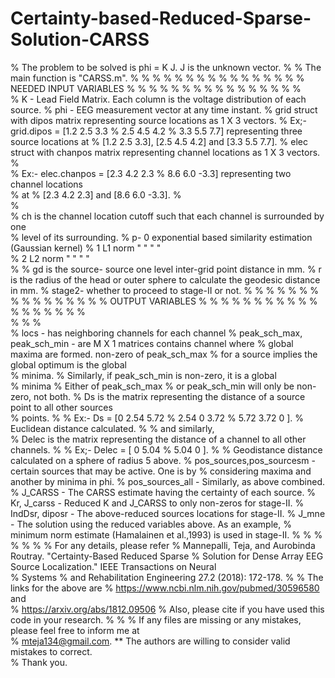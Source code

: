 # Certainty-based-Reduced-Sparse-Solution-CARSS


% The problem to be solved is phi = K J. J is the unknown vector.
% 
% The main function is "CARSS.m". 
% % % % % % % % % % % % % % % % NEEDED INPUT VARIABLES % % % % % % % % % % % % % % %
%   
%   K - Lead Field Matrix. Each column is the voltage distribution of each source.
%   phi - EEG measurement vector at any time instant. 
%   grid struct with dipos matrix representing source locations as 1 X 3 vectors.
%          Ex;- grid.dipos = [1.2  2.5  3.3
%                             2.5  4.5  4.2
%                             3.3  5.5  7.7]  representing three source locations at 
%          [1.2  2.5  3.3], [2.5  4.5  4.2] and [3.3  5.5  7.7].
%  elec struct with chanpos matrix representing channel locations as 1 X 3 vectors.
%  
%          Ex:- elec.chanpos = [2.3  4.2  2.3
%                                 8.6  6.0  -3.3]  representing two channel locations  
% at 
%          [2.3  4.2  2.3] and [8.6  6.0  -3.3].
%  
%  
%  ch is the channel location cutoff such that each channel is surrounded by one  
% level of its surrounding.
%  p- 0   exponential based similarity estimation (Gaussian kernel)
%     1   L1  norm      "      "	"	"	
%     2   L2  norm      "      "	"	"	
% 
%  gd is the source- source one level inter-grid point distance in mm.
%  r is the radius of the head or outer sphere to calculate the geodesic distance in mm.
%  stage2- whether to proceed to stage-II or not.
% % % % % % % % % % % % % % % % OUTPUT VARIABLES % % % % % % % % % % % % % % % % % %  
% % 
%  
%  locs - has neighboring channels for each channel 
%  peak_sch_max, peak_sch_min - are M X 1 matrices contains channel where
%                              global maxima are formed. non-zero of peak_sch_max
%                              for a source implies the global optimum is the global  
% minima.
%                              Similarly, if peak_sch_min is non-zero, it is a global  
% minima
%                              Either of peak_sch_max 
%                              or peak_sch_min will only be non-zero, not both. 
%  Ds is the matrix representing the distance of a source point to all other sources  
% points.
% 
%         Ex:- Ds = [0    2.54   5.72
%                    2.54    0     3.72
%                    5.72  3.72      0  ].
%       Euclidean distance calculated.
% 
%       and similarly,	   
% Delec  is the matrix representing the distance of a channel to all other channels.
% 
%           Ex;- Delec = [  0   5.04
%                           5.04  0  ].
% 
%       Geodistance distance calculated on a sphere of radius 5 above.
% pos_sources,pos_sourcesm - certain sources that may be active. One is by
%                          considering maxima and another by minima in phi.
% pos_sources_all - Similarly, as above combined.
% J_CARSS - The CARSS estimate having the certainty of each source.
% Kr, J_carss - Reduced K and J_CARSS to only non-zeros for stage-II.
% IndDsr, diposr - The above-reduced sources locations for stage-II.
% J_mne - The solution using the reduced variables above. As an example,
%         minimum norm estimate (Hamalainen et al.,1993) is used in stage-II.
% 
% % % % % % For any details, please refer
% Mannepalli, Teja, and Aurobinda Routray. "Certainty-Based Reduced Sparse 
% Solution for Dense Array EEG Source Localization." IEEE Transactions on Neural  
% Systems 
% and Rehabilitation Engineering 27.2 (2018): 172-178.
% 
% The links for the above are 
% https://www.ncbi.nlm.nih.gov/pubmed/30596580           and       
% https://arxiv.org/abs/1812.09506
% Also, please cite if you have used this code in your research.
% 
% 
% If any files are missing or any mistakes, please feel free to inform me at  
% mteja134@gmail.com. 
**
The authors are willing to consider valid mistakes to correct.  
% Thank you.

